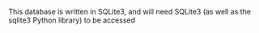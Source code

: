 This database is written in SQLite3, and will need SQLite3 (as well as the sqlite3 Python library) to be accessed

